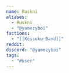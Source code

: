 ```yaml
---
name: Ruskni
aliases:
  - Ruskni
  - "@yamezyboi"
factions:
  - "[[Kessoku Band]]"
reddit: 
discord: "@yamezyboi"
tags:
  - "#user"
---
```

